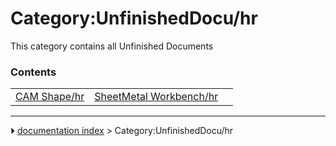 # Category:UnfinishedDocu/hr
This category contains all Unfinished Documents

### Contents

|     |     |     |
| --- | --- | --- |
| [CAM Shape/hr](CAM_Shape/hr.md) | [SheetMetal Workbench/hr](SheetMetal_Workbench/hr.md) |



---
⏵ [documentation index](../README.md) > Category:UnfinishedDocu/hr
